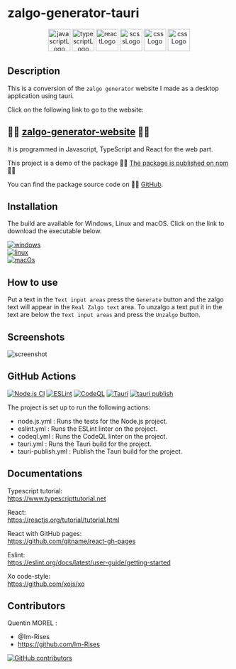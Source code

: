 # zalgo-generator-tauri

<p align="center">
    <img src="https://img.shields.io/badge/JavaScript-323330?style=for-the-badge&logo=javascript&logoColor=F7DF1E" alt="javascriptLogo" style="height:50px;">
    <img src="https://img.shields.io/badge/TypeScript-007ACC?style=for-the-badge&logo=typescript&logoColor=white" alt="typescriptLogo" style="height:50px;">
    <img src="https://img.shields.io/badge/React-20232A?style=for-the-badge&logo=react&logoColor=61DAFB" alt="reactLogo" style="height:50px;">
    <img src="https://img.shields.io/badge/Sass-CC6699?style=for-the-badge&logo=sass&logoColor=white" alt="scssLogo" style="height:50px;">
    <img src="https://img.shields.io/badge/CSS-239120?&style=for-the-badge&logo=css3&logoColor=white" alt="cssLogo" style="height:50px;">
      <img src="https://github.com/Im-Rises/space-invaders-arcade-emulator-website/assets/59691442/af0add7c-bec1-4ddb-806b-848fa7d316de" alt="cssLogo" style="height:50px;">
</p>

## Description

This is a conversion of the `zalgo generator` website I made as a desktop application using tauri.

Click on the following link to go to the website:

## 🚀🚀 [zalgo-generator-website](https://im-rises.github.io/zalgo-generator-website/) 🚀🚀

It is programmed in Javascript, TypeScript and React for the web part.

This project is a demo of the package
🚀🚀 [The package is published on npm](https://www.npmjs.com/package/zalgo-generator) 🚀🚀

You can find the package source code on 🚀🚀 [GitHub](https://github.com/Im-Rises/zalgo-generator).

## Installation

The build are available for Windows, Linux and macOS. Click on the link to download the executable below.

[![windows](https://img.shields.io/badge/Windows-0078D6?style=for-the-badge&logo=windows&logoColor=white)](https://github.com/Im-Rises/zalgo-generator-tauri/releases/latest)  
[![linux](https://img.shields.io/badge/Linux-FCC624?style=for-the-badge&logo=linux&logoColor=black)](https://github.com/Im-Rises/zalgo-generator-tauri/releases/latest)  
[![macOs](https://img.shields.io/badge/mac%20os-000000?style=for-the-badge&logo=apple&logoColor=white)](https://github.com/Im-Rises/zalgo-generator-tauri/releases/latest)

## How to use

Put a text in the `Text input areas` press the `Generate` button and the zalgo text will appear in the `Real Zalgo text`
area. To unzalgo a text put it in the text are below the `Text input areas` and press the `Unzalgo` button.

## Screenshots

![screenshot](https://user-images.githubusercontent.com/59691442/189004318-aab85d9b-615e-44a9-9d31-cc279fedfe2a.png)

## GitHub Actions

[![Node.js CI](https://github.com/Im-Rises/zalgo-generato-tauri/actions/workflows/node.js.yml/badge.svg)](https://github.com/Im-Rises/zalgo-generato-tauri/actions/workflows/node.js.yml)
[![ESLint](https://github.com/Im-Rises/zalgo-generato-tauri/actions/workflows/eslint.yml/badge.svg)](https://github.com/Im-Rises/zalgo-generato-tauri/actions/workflows/eslint.yml)
[![CodeQL](https://github.com/Im-Rises/zalgo-generato-tauri/actions/workflows/codeql.yml/badge.svg)](https://github.com/Im-Rises/zalgo-generato-tauri/actions/workflows/codeql.yml)
[![Tauri](https://github.com/Im-Rises/zalgo-generato-tauri/actions/workflows/tauri.yml/badge.svg)](https://github.com/Im-Rises/zalgo-generato-tauri/actions/workflows/tauri.yml)
[![tauri publish](https://github.com/Im-Rises/zalgo-generato-tauri/actions/workflows/tauri-publish.yml/badge.svg)](https://github.com/Im-Rises/zalgo-generato-tauri/actions/workflows/tauri-publish.yml)

The project is set up to run the following actions:

- node.js.yml : Runs the tests for the Node.js project.
- eslint.yml : Runs the ESLint linter on the project.
- codeql.yml : Runs the CodeQL linter on the project.
- tauri.yml : Runs the Tauri build for the project.
- tauri-publish.yml : Publish the Tauri build for the project.

## Documentations

Typescript tutorial:  
<https://www.typescripttutorial.net>

React:  
<https://reactjs.org/tutorial/tutorial.html>

React with GitHub pages:  
<https://github.com/gitname/react-gh-pages>

Eslint:  
<https://eslint.org/docs/latest/user-guide/getting-started>

Xo code-style:  
<https://github.com/xojs/xo>

## Contributors

Quentin MOREL :

- @Im-Rises
- <https://github.com/Im-Rises>

[![GitHub contributors](https://contrib.rocks/image?repo=Im-Rises/zalgo-generator-website)](https://github.com/Im-Rises/zalgo-generator-website/graphs/contributors)
